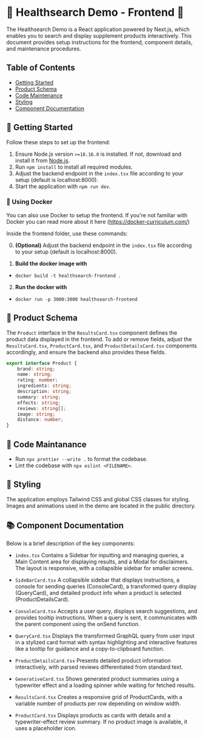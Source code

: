 # 🎨 Healthsearch Demo - Frontend 🎨

The Healthsearch Demo is a React application powered by Next.js, which enables you to search and display supplement products interactively. This document provides setup instructions for the frontend, component details, and maintenance procedures.

## Table of Contents

- [Getting Started](#getting-started)
- [Product Schema](#product-schema)
- [Code Maintenance](#code-maintenance)
- [Styling](#styling)
- [Component Documentation](#component-documentation)

## 🚀 Getting Started

Follow these steps to set up the frontend:

1. Ensure Node.js version `>=18.16.0` is installed. If not, download and install it from [Node.js](https://nodejs.org/).
2. Run `npm install` to install all required modules.
3. Adjust the backend endpoint in the `index.tsx` file according to your setup (default is localhost:8000).
4. Start the application with `npm run dev`.

### 🐳 Using Docker

You can also use Docker to setup the frontend. If you're not familiar with Docker you can read more about it here (https://docker-curriculum.com/)

Inside the frontend folder, use these commands:

0. **(Optional)** Adjust the backend endpoint in the `index.tsx` file according to your setup (default is localhost:8000).

1. **Build the docker image with**
-  `docker build -t healthsearch-frontend .`

2. **Run the docker with**
- `docker run -p 3000:3000 healthsearch-frontend`

## 🔗 Product Schema

The `Product` interface in the `ResultsCard.tsx` component defines the product data displayed in the frontend. To add or remove fields, adjust the `ResultsCard.tsx`, `ProductCard.tsx`, and `ProductDetailsCard.tsx` components accordingly, and ensure the backend also provides these fields.

```ts
export interface Product {
    brand: string;
    name: string;
    rating: number;
    ingredients: string;
    description: string;
    summary: string;
    effects: string;
    reviews: string[];
    image: string;
    distance: number;
}
```

## 🔗 Code Maintanance

- Run `npx prettier --write .` to format the codebase.
- Lint the codebase with `npx eslint <FILENAME>`.

## 🎨 Styling

The application employs Tailwind CSS and global CSS classes for styling. Images and animations used in the demo are located in the public directory.

## 📚 Component Documentation

Below is a brief description of the key components:

- `index.tsx`
Contains a Sidebar for inputting and managing queries, a Main Content area for displaying results, and a Modal for disclaimers. The layout is responsive, with a collapsible sidebar for smaller screens.

- `SideBarCard.tsx`
A collapsible sidebar that displays instructions, a console for sending queries (ConsoleCard), a transformed query display (QueryCard), and detailed product info when a product is selected (ProductDetailsCard).

- `ConsoleCard.tsx`
Accepts a user query, displays search suggestions, and provides tooltip instructions. When a query is sent, it communicates with the parent component using the onSend function.

- `QueryCard.tsx`
Displays the transformed GraphQL query from user input in a stylized card format with syntax highlighting and interactive features like a tooltip for guidance and a copy-to-clipboard function.

- `ProductDetailsCard.tsx`
Presents detailed product information interactively, with parsed reviews differentiated from standard text.

- `GenerativeCard.tsx`
Shows generated product summaries using a typewriter effect and a loading spinner while waiting for fetched results.

- `ResultsCard.tsx`
Creates a responsive grid of ProductCards, with a variable number of products per row depending on window width.

- `ProductCard.tsx`
Displays products as cards with details and a typewriter-effect review summary. If no product image is available, it uses a placeholder icon.